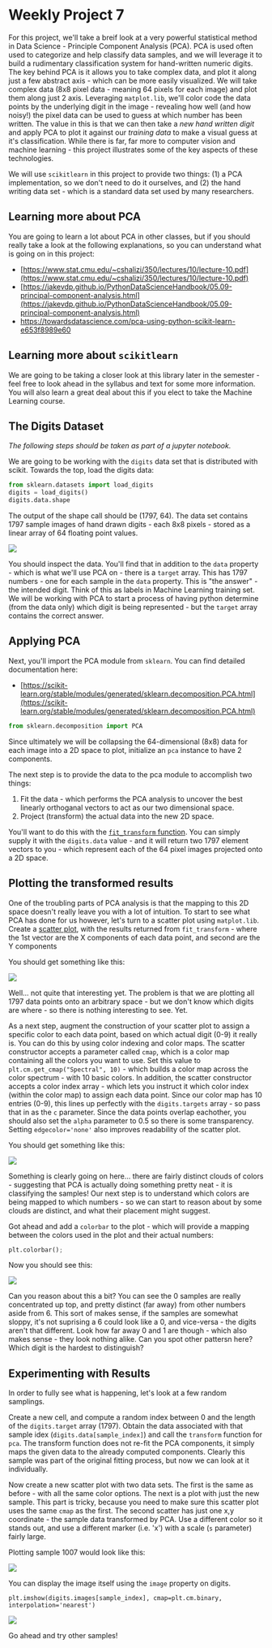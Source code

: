 # Weekly Project 7
For this project, we'll take a breif look at a very powerful statistical method in Data Science - Principle Component Analysis (PCA).  PCA is used often used to categorize and help classify data samples, and we will leverage it to build a rudimentary classification system for hand-written numeric digits.  The key behind PCA is it allows you to take complex data, and plot it along just a few abstract axis - which can be more easily visualized.  We will take complex data (8x8 pixel data - meaning 64 pixels for each image) and plot them along just 2 axis.  Leveraging `matplot.lib`, we'll color code the data points by the underlying digit in the image - revealing how well (and how noisy!) the pixel data can be used to guess at which number has been written.  The value in this is that we can then take a *new hand written digit* and apply PCA to plot it against our *training data* to make a visual guess at it's classification.  While there is far, far more to computer vision and machine learning - this project illustrates some of the key aspects of these technologies.

We will use `scikitlearn` in this project to provide two things: (1) a PCA implementation, so we don't need to do it ourselves, and (2) the hand writing data set - which is a standard data set used by many researchers.

## Learning more about PCA
You are going to learn a lot about PCA in other classes, but if you should really take a look at the following explanations, so you can understand what is going on in this project:
- [https://www.stat.cmu.edu/~cshalizi/350/lectures/10/lecture-10.pdf](https://www.stat.cmu.edu/~cshalizi/350/lectures/10/lecture-10.pdf)
- [https://jakevdp.github.io/PythonDataScienceHandbook/05.09-principal-component-analysis.html](https://jakevdp.github.io/PythonDataScienceHandbook/05.09-principal-component-analysis.html)
- https://towardsdatascience.com/pca-using-python-scikit-learn-e653f8989e60

## Learning more about `scikitlearn`
We are going to be taking a closer look at this library later in the semester - feel free to look ahead in the syllabus and text for some more information.  You will also learn a great deal about this if you elect to take the Machine Learning course.

## The Digits Dataset
*The following steps should be taken as part of a jupyter notebook.*

We are going to be working with the `digits` data set that is distributed with scikit. Towards the top, load the digits data:

```python
from sklearn.datasets import load_digits
digits = load_digits()
digits.data.shape
```
The output of the shape call should be (1797, 64).  The data set contains 1797 sample images of hand drawn digits - each 8x8 pixels - stored as a linear array of 64 floating point values.  

<img src='./digits.png'/>

You should inspect the data.  You'll find that in addition to the `data` property - which is what we'll use PCA on - there is a `target` array.  This has 1797 numbers - one for each sample in the `data` property.  This is "the answer" - the intended digit.  Think of this as labels in Machine Learning  training set.  We will be working with PCA to start a process of having python determine (from the data only) which digit is being represented - but the `target` array contains the correct answer.

## Applying PCA
Next, you'll import the PCA module from `sklearn`.  You can find detailed documentation here:

- [https://scikit-learn.org/stable/modules/generated/sklearn.decomposition.PCA.html](https://scikit-learn.org/stable/modules/generated/sklearn.decomposition.PCA.html)



```python
from sklearn.decomposition import PCA
```


Since ultimately we will be collapsing the 64-dimensional (8x8) data for each image into a 2D space to plot, initialize an `pca` instance to have 2 components.

The next step is to provide the data to the pca module to accomplish two things:
1. Fit the data - which performs the PCA analysis to uncover the best linearly orthoganal vectors to act as our two dimensional space.
2. Project (transform) the actual data into the new 2D space.

You'll want to do this with the [`fit_transform` function](https://scikit-learn.org/stable/modules/generated/sklearn.decomposition.PCA.html#sklearn.decomposition.PCA.fit_transform).  You can simply supply it with the `digits.data` value - and it will return two 1797 element vectors to you - which represent each of the 64 pixel images projected onto a 2D space.

## Plotting the transformed results
One of the troubling parts of PCA analysis is that the mapping to this 2D space doesn't really leave you with a lot of intuition.  To start to see what PCA has done for us however, let's turn to a scatter plot using `matplot.lib`.  Create a [scatter plot](https://matplotlib.org/3.1.0/api/_as_gen/matplotlib.pyplot.scatter.html), with the results returned from `fit_transform` - where the 1st vector are the X components of each data point, and second are the Y components

You should get something like this:

<img src='./gray.png'/>

Well... not quite that interesting yet.  The problem is that we are plotting all 1797 data points onto an arbitrary space - but we don't know which digits are where - so there is nothing interesting to see.  Yet.

As a next step, augment the construction of your scatter plot to assign a specific color to each data point, based on which actual digit (0-9) it really is. You can do this by using color indexing and color maps.  The scatter constructor accepts a parameter called `cmap`, which is a color map containing all the colors you want to use.  Set this value to `plt.cm.get_cmap("Spectral", 10)` - which builds a color map across the color spectrum - with 10 basic colors.  In addition, the scatter constructor accepts a color index array - which lets you instruct it which color index (within the color map) to assign each data point.  Since our color map has 10 entries (0-9), this lines up perfectly with the `digits.targets` array - so pass that in as the `c` parameter.  Since the data points overlap eachother, you should also set the `alpha` parameter to 0.5 so there is some transparency.  Setting `edgecolor='none'` also improves readability of the scatter plot.

You should get something like this:

<img src='./colors.png'/>

Something is clearly going on here... there are fairly distinct clouds of colors - suggesting that PCA is actually doing something pretty neat - it is classifying the samples!  Our next step is to understand which colors are being mapped to which numbers - so we can start to reason about by some clouds are distinct, and what their placement might suggest.  

Got ahead and add a `colorbar` to the plot - which will provide a mapping between the colors used in the plot and their actual numbers:

```python
plt.colorbar();
```

Now you should see this:

<img src='./training.png'/>

Can you reason about this a bit?  You can see the 0 samples are really concentrated up top, and pretty distinct (far away) from other numbers aside from 6.  This sort of makes sense, if the samples are somewhat sloppy, it's not suprising a  6 could look like a 0, and vice-versa - the digits aren't that different.  Look how far away 0 and 1 are though - which also makes sense - they look nothing alike.  Can you spot other pattersn here?  Which digit is the hardest to distinguish?

## Experimenting with Results
In order to fully see what is happening, let's look at a few random samplings.  

Create a new cell, and compute a random index between 0 and the length of the `digits.target` array (1797).  Obtain the data associated with that sample idex (`digits.data[sample_index]`) and call the `transform` function for `pca`.  The transform function does not re-fit the PCA components, it simply maps the given data to the already computed components.  Clearly this sample was part of the original fitting process, but now we can look at it individually.

Now create a new scatter plot with two data sets.  The first is the same as before - with all the same color options.  The next is a plot with just the new sample.  This part is tricky, because you need to make sure this scatter plot uses the same `cmap` as the first.  The second scatter has just one x,y coordinate - the sample data transformed by PCA.  Use a different color so it stands out, and use a different marker (i.e. 'x') with a scale (`s` parameter) fairly large.

Plotting sample 1007 would look like this:

<img src='./sample.png'/>

You can display the image itself using the `image` property on digits.

```
plt.imshow(digits.images[sample_index], cmap=plt.cm.binary, interpolation='nearest') 
```

<img src='./06.png'/>

Go ahead and try other samples!

